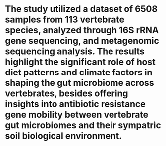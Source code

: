 # The study utilized a dataset of 6508 samples from 113 vertebrate species, analyzed through 16S rRNA gene sequencing, and metagenomic sequencing analysis. The results highlight the significant role of host diet patterns and climate factors in shaping the gut microbiome across vertebrates, besides offering insights into antibiotic resistance gene mobility between vertebrate gut microbiomes and their sympatric soil biological environment. 
